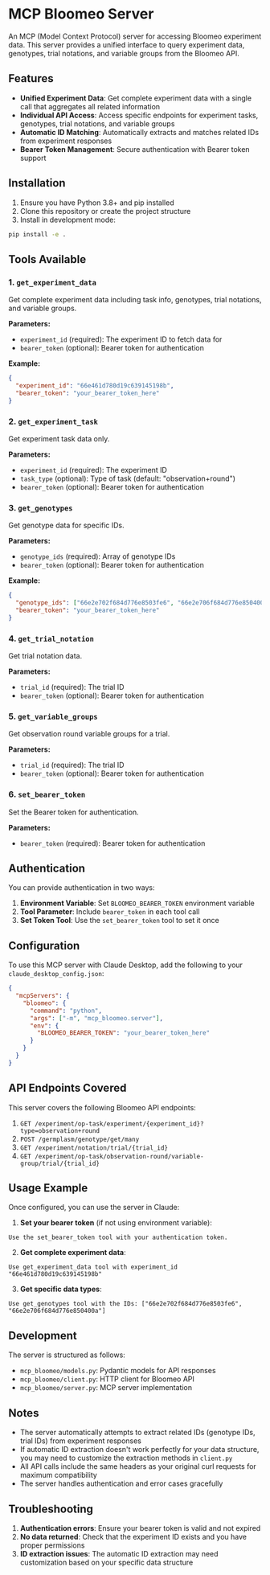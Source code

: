 # MCP Bloomeo Server

An MCP (Model Context Protocol) server for accessing Bloomeo experiment data. This server provides a unified interface to query experiment data, genotypes, trial notations, and variable groups from the Bloomeo API.

## Features

- **Unified Experiment Data**: Get complete experiment data with a single call that aggregates all related information
- **Individual API Access**: Access specific endpoints for experiment tasks, genotypes, trial notations, and variable groups
- **Automatic ID Matching**: Automatically extracts and matches related IDs from experiment responses
- **Bearer Token Management**: Secure authentication with Bearer token support

## Installation

1. Ensure you have Python 3.8+ and pip installed
2. Clone this repository or create the project structure
3. Install in development mode:

```bash
pip install -e .
```

## Tools Available

### 1. `get_experiment_data`
Get complete experiment data including task info, genotypes, trial notations, and variable groups.

**Parameters:**
- `experiment_id` (required): The experiment ID to fetch data for
- `bearer_token` (optional): Bearer token for authentication

**Example:**
```json
{
  "experiment_id": "66e461d780d19c639145198b",
  "bearer_token": "your_bearer_token_here"
}
```

### 2. `get_experiment_task`
Get experiment task data only.

**Parameters:**
- `experiment_id` (required): The experiment ID
- `task_type` (optional): Type of task (default: "observation+round")
- `bearer_token` (optional): Bearer token for authentication

### 3. `get_genotypes`
Get genotype data for specific IDs.

**Parameters:**
- `genotype_ids` (required): Array of genotype IDs
- `bearer_token` (optional): Bearer token for authentication

**Example:**
```json
{
  "genotype_ids": ["66e2e702f684d776e8503fe6", "66e2e706f684d776e850400a"],
  "bearer_token": "your_bearer_token_here"
}
```

### 4. `get_trial_notation`
Get trial notation data.

**Parameters:**
- `trial_id` (required): The trial ID
- `bearer_token` (optional): Bearer token for authentication

### 5. `get_variable_groups`
Get observation round variable groups for a trial.

**Parameters:**
- `trial_id` (required): The trial ID
- `bearer_token` (optional): Bearer token for authentication

### 6. `set_bearer_token`
Set the Bearer token for authentication.

**Parameters:**
- `bearer_token` (required): Bearer token for authentication

## Authentication

You can provide authentication in two ways:

1. **Environment Variable**: Set `BLOOMEO_BEARER_TOKEN` environment variable
2. **Tool Parameter**: Include `bearer_token` in each tool call
3. **Set Token Tool**: Use the `set_bearer_token` tool to set it once

## Configuration

To use this MCP server with Claude Desktop, add the following to your `claude_desktop_config.json`:

```json
{
  "mcpServers": {
    "bloomeo": {
      "command": "python",
      "args": ["-m", "mcp_bloomeo.server"],
      "env": {
        "BLOOMEO_BEARER_TOKEN": "your_bearer_token_here"
      }
    }
  }
}
```

## API Endpoints Covered

This server covers the following Bloomeo API endpoints:

1. `GET /experiment/op-task/experiment/{experiment_id}?type=observation+round`
2. `POST /germplasm/genotype/get/many`
3. `GET /experiment/notation/trial/{trial_id}`
4. `GET /experiment/op-task/observation-round/variable-group/trial/{trial_id}`

## Usage Example

Once configured, you can use the server in Claude:

1. **Set your bearer token** (if not using environment variable):
```
Use the set_bearer_token tool with your authentication token.
```

2. **Get complete experiment data**:
```
Use get_experiment_data tool with experiment_id "66e461d780d19c639145198b"
```

3. **Get specific data types**:
```
Use get_genotypes tool with the IDs: ["66e2e702f684d776e8503fe6", "66e2e706f684d776e850400a"]
```

## Development

The server is structured as follows:

- `mcp_bloomeo/models.py`: Pydantic models for API responses
- `mcp_bloomeo/client.py`: HTTP client for Bloomeo API
- `mcp_bloomeo/server.py`: MCP server implementation

## Notes

- The server automatically attempts to extract related IDs (genotype IDs, trial IDs) from experiment responses
- If automatic ID extraction doesn't work perfectly for your data structure, you may need to customize the extraction methods in `client.py`
- All API calls include the same headers as your original curl requests for maximum compatibility
- The server handles authentication and error cases gracefully

## Troubleshooting

1. **Authentication errors**: Ensure your bearer token is valid and not expired
2. **No data returned**: Check that the experiment ID exists and you have proper permissions
3. **ID extraction issues**: The automatic ID extraction may need customization based on your specific data structure 